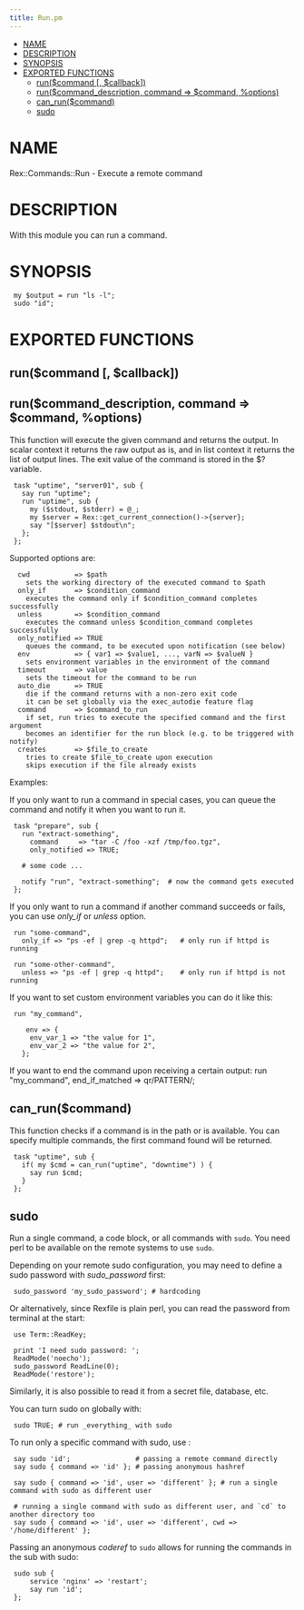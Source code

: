 ```yaml
---
title: Run.pm
---
```


-   [NAME](#NAME)
-   [DESCRIPTION](#DESCRIPTION)
-   [SYNOPSIS](#SYNOPSIS)
-   [EXPORTED FUNCTIONS](#EXPORTED-FUNCTIONS)
    -   [run($command \[, $callback\])](#run-command-callback-)
    -   [run($command\_description, command =&gt; $command, %options)](#run-command_description-command-command-options-)
    -   [can\_run($command)](#can_run-command-)
    -   [sudo](#sudo)

# NAME

Rex::Commands::Run - Execute a remote command

# DESCRIPTION

With this module you can run a command.

# SYNOPSIS

     my $output = run "ls -l";
     sudo "id";

# EXPORTED FUNCTIONS

## run($command \[, $callback\])

## run($command\_description, command =&gt; $command, %options)

This function will execute the given command and returns the output. In scalar context it returns the raw output as is, and in list context it returns the list of output lines. The exit value of the command is stored in the $? variable.

     task "uptime", "server01", sub {
       say run "uptime";
       run "uptime", sub {
         my ($stdout, $stderr) = @_;
         my $server = Rex::get_current_connection()->{server};
         say "[$server] $stdout\n";
       };
     };

Supported options are:

      cwd           => $path
        sets the working directory of the executed command to $path
      only_if       => $condition_command
        executes the command only if $condition_command completes successfully
      unless        => $condition_command
        executes the command unless $condition_command completes successfully
      only_notified => TRUE
        queues the command, to be executed upon notification (see below)
      env           => { var1 => $value1, ..., varN => $valueN }
        sets environment variables in the environment of the command
      timeout       => value
        sets the timeout for the command to be run
      auto_die      => TRUE
        die if the command returns with a non-zero exit code
        it can be set globally via the exec_autodie feature flag
      command       => $command_to_run
        if set, run tries to execute the specified command and the first argument
        becomes an identifier for the run block (e.g. to be triggered with notify)
      creates       => $file_to_create
        tries to create $file_to_create upon execution
        skips execution if the file already exists

Examples:

If you only want to run a command in special cases, you can queue the command and notify it when you want to run it.

     task "prepare", sub {
       run "extract-something",
         command     => "tar -C /foo -xzf /tmp/foo.tgz",
         only_notified => TRUE;

       # some code ...

       notify "run", "extract-something";  # now the command gets executed
     };

If you only want to run a command if another command succeeds or fails, you can use *only\_if* or *unless* option.

     run "some-command",
       only_if => "ps -ef | grep -q httpd";   # only run if httpd is running

     run "some-other-command",
       unless => "ps -ef | grep -q httpd";    # only run if httpd is not running

If you want to set custom environment variables you can do it like this:

     run "my_command",

        env => {
         env_var_1 => "the value for 1",
         env_var_2 => "the value for 2",
       };

If you want to end the command upon receiving a certain output: run "my\_command", end\_if\_matched =&gt; qr/PATTERN/;

## can\_run($command)

This function checks if a command is in the path or is available. You can specify multiple commands, the first command found will be returned.

     task "uptime", sub {
       if( my $cmd = can_run("uptime", "downtime") ) {
         say run $cmd;
       }
     };

## sudo

Run a single command, a code block, or all commands with `sudo`. You need perl to be available on the remote systems to use `sudo`.

Depending on your remote sudo configuration, you may need to define a sudo password with *sudo\_password* first:

     sudo_password 'my_sudo_password'; # hardcoding

Or alternatively, since Rexfile is plain perl, you can read the password from terminal at the start:

     use Term::ReadKey;
     
     print 'I need sudo password: ';
     ReadMode('noecho');
     sudo_password ReadLine(0);
     ReadMode('restore');

Similarly, it is also possible to read it from a secret file, database, etc.

You can turn sudo on globally with:

     sudo TRUE; # run _everything_ with sudo

To run only a specific command with sudo, use :

     say sudo 'id';                # passing a remote command directly
     say sudo { command => 'id' }; # passing anonymous hashref
     
     say sudo { command => 'id', user => 'different' }; # run a single command with sudo as different user
     
     # running a single command with sudo as different user, and `cd` to another directory too
     say sudo { command => 'id', user => 'different', cwd => '/home/different' };

Passing an anonymous *coderef* to `sudo` allows for running the commands in the sub with sudo:

     sudo sub {
         service 'nginx' => 'restart';
         say run 'id';
     };
